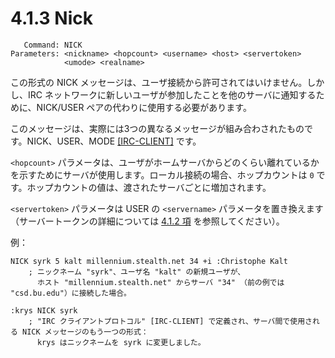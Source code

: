 # 4.1.3 Nick

```
   Command: NICK
Parameters: <nickname> <hopcount> <username> <host> <servertoken>
            <umode> <realname>
```

この形式の NICK メッセージは、ユーザ接続から許可されてはいけません。しかし、IRC ネットワークに新しいユーザが参加したことを他のサーバに通知するために、NICK/USER ペアの代わりに使用する必要があります。

このメッセージは、実際には3つの異なるメッセージが組み合わされたものです。NICK、USER、MODE [[IRC-CLIENT]](https://solareenlo.com/rfc2812) です。

`<hopcount>` パラメータは、ユーザがホームサーバからどのくらい離れているかを示すためにサーバが使用します。ローカル接続の場合、ホップカウントは `0` です。ホップカウントの値は、渡されたサーバごとに増加されます。

`<servertoken>` パラメータは USER の `<servername>` パラメータを置き換えます（サーバートークンの詳細については [4.1.2 項](./server-message.md) を参照してください）。

例：

```
NICK syrk 5 kalt millennium.stealth.net 34 +i :Christophe Kalt
    ; ニックネーム "syrk"、ユーザ名 "kalt" の新規ユーザが、
      ホスト "millennium.stealth.net" からサーバ "34" （前の例では "csd.bu.edu"）に接続した場合。

:krys NICK syrk
    ; "IRC クライアントプロトコル" [IRC-CLIENT] で定義され、サーバ間で使用される NICK メッセージのもう一つの形式：
      krys はニックネームを syrk に変更しました。
```
